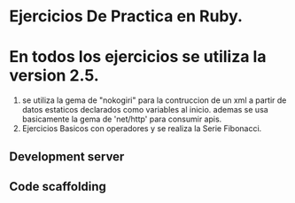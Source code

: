 # Ejercicios De Practica en Ruby.
# En todos los ejercicios se utiliza la version 2.5.
  
  1) se utiliza la gema de "nokogiri" para la contruccion de un  xml a partir de datos estaticos declarados como variables al inicio.
     ademas se usa basicamente la gema de 'net/http'  para consumir apis.
  2) Ejercicios Basicos con operadores y se realiza la Serie Fibonacci.

## Development server


## Code scaffolding
